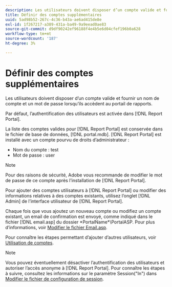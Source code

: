 ```yaml
---
description: Les utilisateurs doivent disposer d’un compte valide et fournir un nom de compte et un mot de passe lorsqu’ils accèdent au portail de rapports.
title: Définir des comptes supplémentaires
uuid: 5ad98b52-267c-4c36-b43a-ae6ad415de8e
exl-id: 1f267217-a389-431a-ba49-9a9eead0ae83
source-git-commit: d9df90242ef96188f4e4b5e6d04cfef196b0a628
workflow-type: tm+mt
source-wordcount: '187'
ht-degree: 3%

---
```


# Définir des comptes supplémentaires

Les utilisateurs doivent disposer d’un compte valide et fournir un nom de compte et un mot de passe lorsqu’ils accèdent au portail de rapports.

Par défaut, l’authentification des utilisateurs est activée dans [!DNL Report Portal].

La liste des comptes valides pour [!DNL Report Portal] est conservée dans le fichier de base de données, [!DNL portal.mdb]. [!DNL Report Portal] est installé avec un compte pourvu de droits d’administrateur :

* Nom du compte : test
* Mot de passe : user

>[!NOTE]
>
>Pour des raisons de sécurité, Adobe vous recommande de modifier le mot de passe de ce compte après l’installation de [!DNL Report Portal].

Pour ajouter des comptes utilisateurs à [!DNL Report Portal] ou modifier des informations relatives à des comptes existants, utilisez l’onglet [!DNL Admin] de l’interface utilisateur de [!DNL Report Portal].

Chaque fois que vous ajoutez un nouveau compte ou modifiez un compte existant, un email de confirmation est envoyé, comme indiqué dans le fichier [!DNL email.asp] du dossier \*PortalName*\PortalASP. Pour plus d’informations, voir [Modifier le fichier Email.asp](../../../home/c-rpt-oview/c-install-rpt-port/t-email-file.md#task-d9f4f306d38e435aa7effab3d94f690b).

Pour connaître les étapes permettant d’ajouter d’autres utilisateurs, voir [Utilisation de comptes](../../../home/c-rpt-oview/c-admin-rpt/c-work-accts/c-work-accts.md#concept-c933a1940bda4a3489d61d8af315e45d).

>[!NOTE]
>
>Vous pouvez éventuellement désactiver l’authentification des utilisateurs et autoriser l’accès anonyme à [!DNL Report Portal]. Pour connaître les étapes à suivre, consultez les informations sur le paramètre Session(&quot;In&quot;) dans [Modifier le fichier de configuration de session](../../../home/c-rpt-oview/c-install-rpt-port/t-edit-sess-config-file.md#task-cf11c3a780bd4936afd3f64a6b30afc7).
